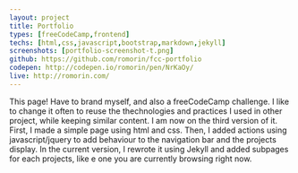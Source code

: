 ```yaml
---
layout: project
title: Portfolio
types: [freeCodeCamp,frontend]
techs: [html,css,javascript,bootstrap,markdown,jekyll]
screenshots: [portfolio-screenshot-t.png]
github: https://github.com/romorin/fcc-portfolio
codepen: http://codepen.io/romorin/pen/NrKaOy/
live: http://romorin.com/
---
```


This page! Have to brand myself, and also a freeCodeCamp challenge.
I like to change it often to reuse the thechnologies and practices I used in other project, while keeping similar content.
I am now on the third version of it.
First, I made a simple page using html and css. Then, I added actions using javascript/jquery to add behaviour to the navigation bar and the projects display.
In the current version, I rewrote it using Jekyll and added subpages for each projects, like e one you are currently browsing right now.
